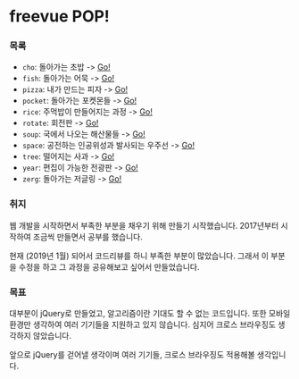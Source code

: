 # freevue POP!

### 목록
* `cho`: 돌아가는 초밥 -> [Go!](https://github.com/freevuehub/pop/tree/cho)
* `fish`: 돌아가는 어묵 -> [Go!](https://github.com/freevuehub/pop/tree/fish)
* `pizza`: 내가 만드는 피자 -> [Go!](https://github.com/freevuehub/pop/tree/pizza)
* `pocket`: 돌아가는 포켓몬들 -> [Go!](https://github.com/freevuehub/pop/tree/pocket)
* `rice`: 주먹밥이 만들어지는 과정 -> [Go!](https://github.com/freevuehub/pop/tree/rice)
* `rotate`: 회전판 -> [Go!](https://github.com/freevuehub/pop/tree/rotate)
* `soup`: 국에서 나오는 해산물들 -> [Go!](https://github.com/freevuehub/pop/tree/soup)
* `space`: 공전하는 인공위성과 발사되는 우주선 -> [Go!](https://github.com/freevuehub/pop/tree/space)
* `tree`: 떨어지는 사과 -> [Go!](https://github.com/freevuehub/pop/tree/tree)
* `year`: 편집이 가능한 전광판 -> [Go!](https://github.com/freevuehub/pop/tree/year)
* `zerg`: 돌아가는 저글링 -> [Go!](https://github.com/freevuehub/pop/tree/zerg)

### 취지
웹 개발을 시작하면서 부족한 부분을 채우기 위해 만들기 시작했습니다.
2017년부터 시작하여 조금씩 만들면서 공부를 했습니다.

현재 (2019년 1월) 되어서 코드리뷰를 하니 부족한 부분이 많았습니다.
그래서 이 부분을 수정을 하고 그 과정을 공유해보고 싶어서 만들었습니다.

### 목표
대부분이 jQuery로 만들었고, 알고리즘이란 기대도 할 수 없는 코드입니다.
또한 모바일 환경만 생각하여 여러 기기들을 지원하고 있지 않습니다.
심지어 크로스 브라우징도 생각하지 않았습니다.

앞으로 jQuery를 걷어낼 생각이며 여러 기기들, 크로스 브라우징도 적용해볼 생각입니다. 
